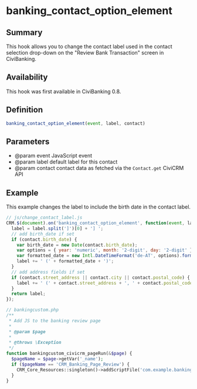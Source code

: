 # banking_contact_option_element

## Summary

This hook allows you to change the contact label used in the contact selection
drop-down on the "Review Bank Transaction" screen in CiviBanking.

## Availability

This hook was first available in CiviBanking 0.8.

## Definition

```javascript
banking_contact_option_element(event, label, contact)
```

## Parameters

-   @param event JavaScript event
-   @param label default label for this contact
-   @param contact contact data as fetched via the `Contact.get` CiviCRM API

## Example

This example changes the label to include the birth date in the contact label.

```javascript
// js/change_contact_label.js
CRM.$(document).on('banking_contact_option_element', function(event, label, contact) {
  label = label.split(']')[0] + '] ';
  // add birth_date if set
  if (contact.birth_date) {
    var birth_date = new Date(contact.birth_date);
    var options = { year: 'numeric', month: '2-digit', day: '2-digit' };
    var formatted_date = new Intl.DateTimeFormat('de-AT', options).format(birth_date);
    label += ' (' + formatted_date + ')';
  }
  // add address fields if set
  if (contact.street_address || contact.city || contact.postal_code) {
    label += ' (' + contact.street_address + ', ' + contact.postal_code +  ' ' + contact.city + ')';
  }
  return label;
});
```

```php
// bankingcustom.php
/**
 * Add JS to the banking review page
 *
 * @param $page
 *
 * @throws \Exception
 */
function bankingcustom_civicrm_pageRun(&$page) {
  $pageName = $page->getVar('_name');
  if ($pageName == 'CRM_Banking_Page_Review') {
    CRM_Core_Resources::singleton()->addScriptFile('com.example.bankingcustom', 'js/change_contact_label.js', 0, 'html-header');
  }
}
```
